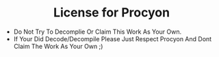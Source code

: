 <h1 align="center">License for Procyon</h1>

- Do Not Try To Decomplie Or Claim This Work As Your Own.
- If Your Did Decode/Decompile Please Just Respect Procyon And Dont Claim The Work As Your Own
;)
